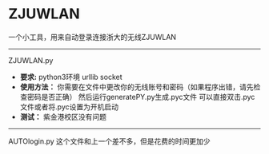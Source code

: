 # ZJUWLAN
一个小工具，用来自动登录连接浙大的无线ZJUWLAN 

---

ZJUWLAN.py
- **要求:**
python3环境 urllib socket
- **使用方法：**
你需要在文件中更改你的无线账号和密码（如果程序出错，请先检查密码是否正确）
然后运行generatePY.py生成.pyc文件
可以直接双击.pyc文件或者将.pyc设置为开机启动
- **测试：**
紫金港校区没有问题
---
AUTOlogin.py
这个文件和上一个差不多，但是花费的时间更加少

